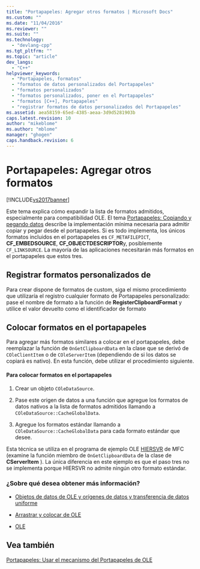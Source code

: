 ```yaml
---
title: "Portapapeles: Agregar otros formatos | Microsoft Docs"
ms.custom: ""
ms.date: "11/04/2016"
ms.reviewer: ""
ms.suite: ""
ms.technology: 
  - "devlang-cpp"
ms.tgt_pltfrm: ""
ms.topic: "article"
dev_langs: 
  - "C++"
helpviewer_keywords: 
  - "Portapapeles, formatos"
  - "formatos de datos personalizados del Portapapeles"
  - "formatos personalizados"
  - "formatos personalizados, poner en el Portapapeles"
  - "formatos [C++], Portapapeles"
  - "registrar formatos de datos personalizados del Portapapeles"
ms.assetid: aea58159-65ed-4385-aeaa-3d9d5281903b
caps.latest.revision: 10
author: "mikeblome"
ms.author: "mblome"
manager: "ghogen"
caps.handback.revision: 6
---
```

# Portapapeles: Agregar otros formatos
[!INCLUDE[vs2017banner](../assembler/inline/includes/vs2017banner.md)]

Este tema explica cómo expandir la lista de formatos admitidos, especialmente para compatibilidad OLE.  El tema [Portapapeles: Copiando y pegando datos](../mfc/clipboard-copying-and-pasting-data.md) describe la implementación mínima necesaria para admitir copiar y pegar desde el portapapeles.  Si es todo implementa, los únicos formatos incluidos en el portapapeles es `CF_METAFILEPICT`, **CF\_EMBEDSOURCE**, **CF\_OBJECTDESCRIPTOR**y, posiblemente `CF_LINKSOURCE`.  La mayoría de las aplicaciones necesitarán más formatos en el portapapeles que estos tres.  
  
##  <a name="_core_registering_custom_formats"></a> Registrar formatos personalizados de  
 Para crear dispone de formatos de custom, siga el mismo procedimiento que utilizaría el registro cualquier formato de Portapapeles personalizado: pase el nombre de formato a la función de **RegisterClipboardFormat** y utilice el valor devuelto como el identificador de formato  
  
##  <a name="_core_placing_formats_on_the_clipboard"></a> Colocar formatos en el portapapeles  
 Para agregar más formatos similares a colocar en el portapapeles, debe reemplazar la función de `OnGetClipboardData` en la clase que se derivó de `COleClientItem` o de `COleServerItem` \(dependiendo de si los datos se copiará es nativo\).  En esta función, debe utilizar el procedimiento siguiente.  
  
#### Para colocar formatos en el portapapeles  
  
1.  Crear un objeto `COleDataSource`.  
  
2.  Pase este origen de datos a una función que agregue los formatos de datos nativos a la lista de formatos admitidos llamando a `COleDataSource::CacheGlobalData`.  
  
3.  Agregue los formatos estándar llamando a `COleDataSource::CacheGlobalData` para cada formato estándar que desee.  
  
 Esta técnica se utiliza en el programa de ejemplo OLE [HIERSVR](../top/visual-cpp-samples.md) de MFC \(examine la función miembro de `OnGetClipboardData` de la clase de **CServerItem** \).  La única diferencia en este ejemplo es que el paso tres no se implementa porque HIERSVR no admite ningún otro formato estándar.  
  
### ¿Sobre qué desea obtener más información?  
  
-   [Objetos de datos de OLE y orígenes de datos y transferencia de datos uniforme](../mfc/data-objects-and-data-sources-ole.md)  
  
-   [Arrastrar y colocar de OLE](../mfc/drag-and-drop-ole.md)  
  
-   [OLE](../mfc/ole-background.md)  
  
## Vea también  
 [Portapapeles: Usar el mecanismo del Portapapeles de OLE](../mfc/clipboard-using-the-ole-clipboard-mechanism.md)